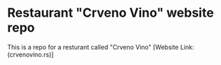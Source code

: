 # Restaurant "Crveno Vino" website repo

This is a repo for a resturant called "Crveno Vino"
[Website Link: (crvenovino.rs)]
